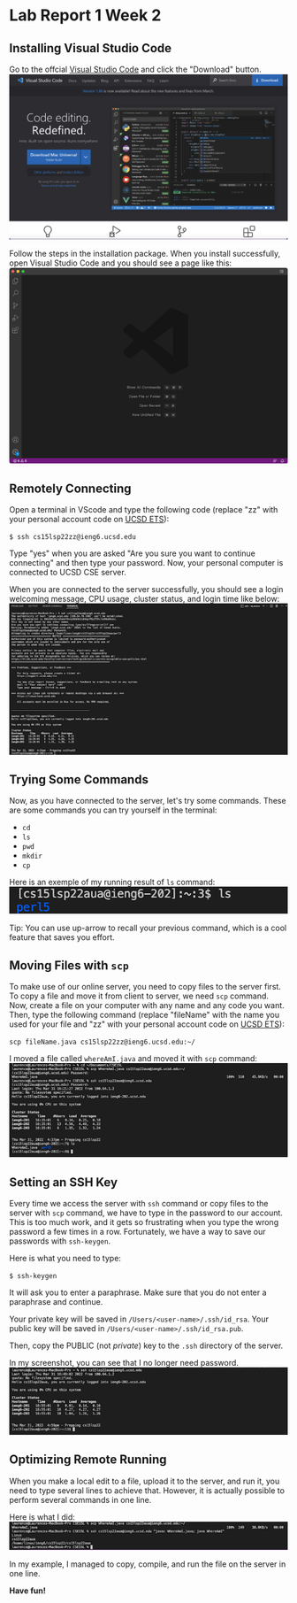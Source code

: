 # Lab Report 1 Week 2
## Installing Visual Studio Code
Go to the offcial [Visual Studio Code](https://code.visualstudio.com) and click the "Download" button.\
![VScodePage](VScodePage.png)

Follow the steps in the installation package. When you install successfully, open Visual Studio Code and you should see a page like this:\
![VScode](VScode.png)

## Remotely Connecting
Open a terminal in VScode and type the following code (replace "zz" with your personal account code on [UCSD ETS](https://sdacs.ucsd.edu/~icc/index.php)):

`$ ssh cs15lsp22zz@ieng6.ucsd.edu`

Type "yes" when you are asked "Are you sure you want to continue connecting" and then type your password. Now, your personal computer is connected to UCSD CSE server.

When you are connected to the server successfully, you should see a login welcoming message, CPU usage, cluster status, and login time like below:\
![RemotelyConnecting](RemotelyConnecting.png)

## Trying Some Commands
Now, as you have connected to the server, let's try some commands.
These are some commands you can try yourself in the terminal:

* `cd`
* `ls`
* `pwd`
* `mkdir`
* `cp`

Here is an exemple of my running result of `ls` command:\
![TryingSomeCommands](TryingSomeCommands.png)

Tip: You can use up-arrow to recall your previous command, which is a cool feature that saves you effort.

## Moving Files with `scp`
To make use of our online server, you need to copy files to the server first. To copy a file and move it from client to server, we need `scp` command. Now, create a file on your computer with any name and any code you want. Then, type the following command (replace "fileName" with the name you used for your file and "zz" with your personal account code on [UCSD ETS](https://sdacs.ucsd.edu/~icc/index.php)):

`scp fileName.java cs15lsp22zz@ieng6.ucsd.edu:~/`

I moved a file called `whereAmI.java` and moved it with `scp` command:\
![scpCommands](scpCommand.png)

## Setting an SSH Key
Every time we access the server with `ssh` command or copy files to the server with `scp` command, we have to type in the password to our account. This is too much work, and it gets so frustrating when you type the wrong password a few times in a row. Fortunately, we have a way to save our passwords with `ssh-keygen`.

Here is what you need to type:

`$ ssh-keygen`

It will ask you to enter a paraphrase. Make sure that you do not enter a paraphrase and continue.

Your private key will be saved in `/Users/<user-name>/.ssh/id_rsa`. Your public key will be saved in `/Users/<user-name>/.ssh/id_rsa.pub`.

Then, copy the PUBLIC (not *private*) key to the `.ssh` directory of the server.

In my screenshot, you can see that I no longer need password.\
![Key](Key.png)

## Optimizing Remote Running
When you make a local edit to a file, upload it to the server, and run it, you need to type several lines to achieve that. However, it is actually possible to perform several commands in one line.

Here is what I did:\
![OptimizingRemoteRunning](OptimizingRemoteRunning.png)

In my example, I managed to copy, compile, and run the file on the server in one line.

**Have fun!**